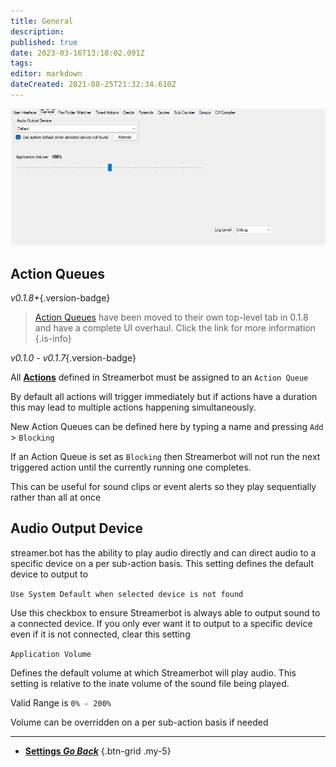 ```yaml
---
title: General
description: 
published: true
date: 2023-03-16T13:18:02.091Z
tags: 
editor: markdown
dateCreated: 2021-08-25T21:32:34.610Z
---
```


![settings-general-018.png](/settings-general-018.png)


## Action Queues

*v0.1.8+*{.version-badge}

> [Action Queues](/Action-Queues) have been moved to their own top-level tab in 0.1.8 and have a complete UI overhaul. Click the link for more information
{.is-info}


*v0.1.0 - v0.1.7*{.version-badge}

All **[Actions](/Actions)** defined in Streamerbot must be assigned to an `Action Queue`

By default all actions will trigger immediately but if actions have a duration this may lead to multiple actions happening simultaneously.

New Action Queues can be defined here by typing a name and pressing `Add` > `Blocking`

If an Action Queue is set as `Blocking` then Streamerbot will not run the next triggered action until the currently running one completes.

This can be useful for sound clips or event alerts so they play sequentially rather than all at once


## Audio Output Device

streamer.bot has the ability to play audio directly and can direct audio to a specific device on a per sub-action basis. This setting defines the default device to output to

`Use System Default when selected device is not found`

Use this checkbox to ensure Streamerbot is always able to output sound to a connected device. If you only ever want it to output to a specific device even if it is not connected, clear this setting

`Application Volume`

Defines the default volume at which Streamerbot will play audio. This setting is relative to the inate volume of the sound file being played.

Valid Range is `0% - 200%`

Volume can be overridden on a per sub-action basis if needed

---

- [<i class="mdi mdi-chevron-left"></i> **Settings *Go Back***](/Settings)
{.btn-grid .my-5}